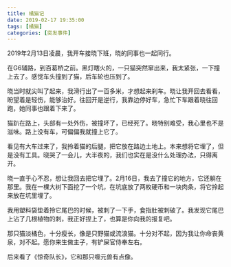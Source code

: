 ```yaml
---
title: 橘猫记
date: 2019-02-17 19:35:00
tags: [橘猫]
categories: [突发事件]
---
```


2019年2月13日凌晨，我开车接晓下班，晓的同事也一起同行。

在G6辅路，到百葛桥之前。黑灯瞎火的，一只猫突然窜出来，我太紧张，一下撞上去了。感觉车头撞到了猫，后车轮也压到了。

<!--more-->

晓当时就尖叫了起来，我滑行出了一百多米，才想起来刹车。晓让我开回去看看，盼望着是轻伤，能够治好。往回开是逆行，我靠边停好车，急忙下车跟着晓往回跑，她同事也跟着下来了。

猫趴在路上，头部有一处外伤，被撞坏了，已经死了。晓特别难受，我心里也不是滋味。路上没有车，可偏偏我就撞上它了。

看见有大车过来了，我拎着猫的后腿，把它放在路边土地上。本来想将它埋了，但是没有工具。晓哭了一会儿，大半夜的，我们也实在是没什么处理办法，只得离开。

晓一直于心不忍，想让我回去把它埋了。2月16日，我去了撞它的地方，它还躺在那里。我在一棵大树下面挖了一个坑，在坑底放了两枚硬币和一块肉条，将它拎起来放在坑里埋了。

我用塑料袋垫着拎它尾巴的时候，被刺了一下手，食指肚被刺破了。我发现它尾巴上沾了几根植物的刺，我正好捏上了，也算是你向我的报复吧。

那只猫淡橘色，十分瘦长，像是只野猫或流浪猫。十分对不起，因为我让你命丧黄泉，对不起。愿你来生做主子，有铲屎官侍奉左右。

后来看了《惊奇队长》，它和那只噬元兽有点像。